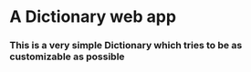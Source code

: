 # A Dictionary web app

### This is a very simple Dictionary which tries to be as customizable as possible